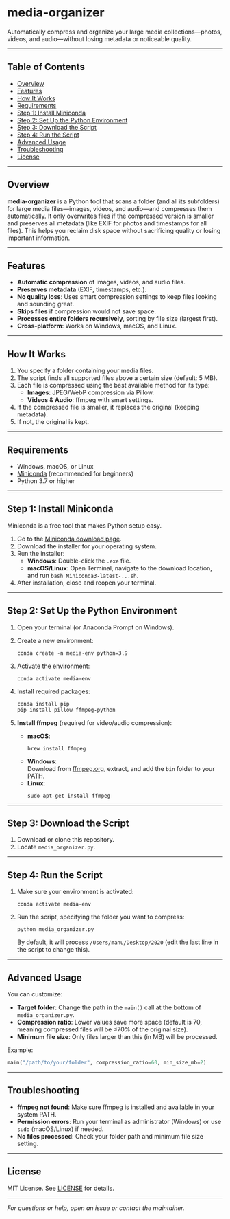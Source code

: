 # media-organizer

Automatically compress and organize your large media collections—photos, videos, and audio—without losing metadata or noticeable quality.

---

## Table of Contents

- [Overview](#overview)
- [Features](#features)
- [How It Works](#how-it-works)
- [Requirements](#requirements)
- [Step 1: Install Miniconda](#step-1-install-miniconda)
- [Step 2: Set Up the Python Environment](#step-2-set-up-the-python-environment)
- [Step 3: Download the Script](#step-3-download-the-script)
- [Step 4: Run the Script](#step-4-run-the-script)
- [Advanced Usage](#advanced-usage)
- [Troubleshooting](#troubleshooting)
- [License](#license)

---

## Overview

**media-organizer** is a Python tool that scans a folder (and all its subfolders) for large media files—images, videos, and audio—and compresses them automatically. It only overwrites files if the compressed version is smaller and preserves all metadata (like EXIF for photos and timestamps for all files). This helps you reclaim disk space without sacrificing quality or losing important information.

---

## Features

- **Automatic compression** of images, videos, and audio files.
- **Preserves metadata** (EXIF, timestamps, etc.).
- **No quality loss**: Uses smart compression settings to keep files looking and sounding great.
- **Skips files** if compression would not save space.
- **Processes entire folders recursively**, sorting by file size (largest first).
- **Cross-platform**: Works on Windows, macOS, and Linux.

---

## How It Works

1. You specify a folder containing your media files.
2. The script finds all supported files above a certain size (default: 5 MB).
3. Each file is compressed using the best available method for its type:
   - **Images**: JPEG/WebP compression via Pillow.
   - **Videos & Audio**: ffmpeg with smart settings.
4. If the compressed file is smaller, it replaces the original (keeping metadata).
5. If not, the original is kept.

---

## Requirements

- Windows, macOS, or Linux
- [Miniconda](https://docs.conda.io/en/latest/miniconda.html) (recommended for beginners)
- Python 3.7 or higher

---

## Step 1: Install Miniconda

Miniconda is a free tool that makes Python setup easy.

1. Go to the [Miniconda download page](https://docs.conda.io/en/latest/miniconda.html).
2. Download the installer for your operating system.
3. Run the installer:
   - **Windows**: Double-click the `.exe` file.
   - **macOS/Linux**: Open Terminal, navigate to the download location, and run `bash Miniconda3-latest-...sh`.
4. After installation, close and reopen your terminal.

---

## Step 2: Set Up the Python Environment

1. Open your terminal (or Anaconda Prompt on Windows).
2. Create a new environment:

   ```
   conda create -n media-env python=3.9
   ```

3. Activate the environment:

   ```
   conda activate media-env
   ```

4. Install required packages:

   ```
   conda install pip
   pip install pillow ffmpeg-python
   ```

5. **Install ffmpeg** (required for video/audio compression):

   - **macOS**:  
     ```
     brew install ffmpeg
     ```
   - **Windows**:  
     Download from [ffmpeg.org](https://ffmpeg.org/download.html), extract, and add the `bin` folder to your PATH.
   - **Linux**:  
     ```
     sudo apt-get install ffmpeg
     ```

---

## Step 3: Download the Script

1. Download or clone this repository.
2. Locate `media_organizer.py`.

---

## Step 4: Run the Script

1. Make sure your environment is activated:

   ```
   conda activate media-env
   ```

2. Run the script, specifying the folder you want to compress:

   ```
   python media_organizer.py
   ```

   By default, it will process `/Users/manu/Desktop/2020` (edit the last line in the script to change this).

---

## Advanced Usage

You can customize:
- **Target folder**: Change the path in the `main()` call at the bottom of `media_organizer.py`.
- **Compression ratio**: Lower values save more space (default is 70, meaning compressed files will be ≤70% of the original size).
- **Minimum file size**: Only files larger than this (in MB) will be processed.

Example:
```python
main("/path/to/your/folder", compression_ratio=60, min_size_mb=2)
```

---

## Troubleshooting

- **ffmpeg not found**: Make sure ffmpeg is installed and available in your system PATH.
- **Permission errors**: Run your terminal as administrator (Windows) or use `sudo` (macOS/Linux) if needed.
- **No files processed**: Check your folder path and minimum file size setting.

---

## License

MIT License. See [LICENSE](LICENSE) for details.

---

*For questions or help, open an issue or contact the maintainer.*

